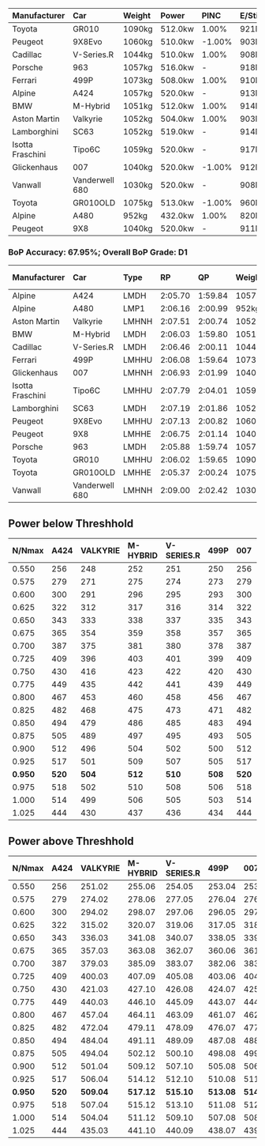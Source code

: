 | Manufacturer     | Car            | Weight | Power   | PINC    | E/Stint | FDS     |
|:-|:-|:-|:-|:-|:-|:-|
| Toyota           | GR010          | 1090kg | 512.0kw | 1.00%   | 921MJ   | 190kph  |
| Peugeot          | 9X8Evo         | 1060kg | 510.0kw | -1.00%  | 903MJ   | 190kph  |
| Cadillac         | V-Series.R     | 1044kg | 510.0kw | 1.00%   | 908MJ   |    -    |
| Porsche          | 963            | 1057kg | 516.0kw |    -    | 918MJ   |    -    |
| Ferrari          | 499P           | 1073kg | 508.0kw | 1.00%   | 910MJ   | 190kph  |
| Alpine           | A424           | 1057kg | 520.0kw |    -    | 913MJ   |    -    |
| BMW              | M-Hybrid       | 1051kg | 512.0kw | 1.00%   | 914MJ   |    -    |
| Aston Martin     | Valkyrie       | 1052kg | 504.0kw | 1.00%   | 903MJ   |    -    |
| Lamborghini      | SC63           | 1052kg | 519.0kw |    -    | 914MJ   |    -    |
| Isotta Fraschini | Tipo6C         | 1059kg | 520.0kw |    -    | 917MJ   | 190kph  |
| Glickenhaus      | 007            | 1040kg | 520.0kw | -1.00%  | 912MJ   |    -    |
| Vanwall          | Vanderwell 680 | 1030kg | 520.0kw |    -    | 908MJ   |    -    |
| Toyota           | GR010OLD       | 1075kg | 513.0kw | -1.00%  | 960MJ   | 150kph  |
| Alpine           | A480           | 952kg  | 432.0kw | 1.00%   | 820MJ   |    -    |
| Peugeot          | 9X8            | 1040kg | 520.0kw |    -    | 911MJ   | 150kph  |

### BoP Accuracy: 67.95%; Overall BoP Grade: D1
| Manufacturer     | Car            | Type  | RP      | QP      | Weight | Power¹  | Threshhold | PINC    | Power²   | E/Stint | AVG Vmax  | FDS     | RDLC | L/Stint | BOP-Grade | Model Accuracy | Model Points | Match%  | SimDiff |
|:-|:-|:-|:-|:-|:-|:-|:-|:-|:-|:-|:-|:-|:-|:-|:-|:-|:-|:-|:-|
| Alpine           | A424           | LMDH  | 2:05.70 | 1:59.84 | 1057kg | 520.0kw | 210.0kph   |    -    | 520.00kw |  913MJ  | 297.20kph |    -    | 1.02 | 25      | -E1       | 99.31%         | 2573         | 59.90%  | #       |
| Alpine           | A480           | LMP1  | 2:06.16 | 2:00.99 |  952kg | 432.0kw | 210.0kph   | 1.00%   | 436.30kw |  820MJ  | 296.67kph |    -    | 0.98 | 23      | -B2       | 94.60%         | 1683         | 81.43%  | -0.88   |
| Aston Martin     | Valkyrie       | LMHNH | 2:07.51 | 2:00.74 | 1052kg | 504.0kw | 210.0kph   | 1.00%   | 509.00kw |  903MJ  | 295.68kph |    -    | 1.02 | 25      | +E2       | 100.00%        | 630          | 53.14%  | #       |
| BMW              | M-Hybrid       | LMDH  | 2:06.03 | 1:59.80 | 1051kg | 512.0kw | 210.0kph   | 1.00%   | 517.10kw |  914MJ  | 298.73kph |    -    | 1.02 | 25      | -C2       | 99.41%         | 2544         | 74.03%  | #       |
| Cadillac         | V-Series.R     | LMDH  | 2:06.46 | 2:00.11 | 1044kg | 510.0kw | 210.0kph   | 1.00%   | 515.10kw |  908MJ  | 300.18kph |    -    | 1.03 | 25      | -A2       | 99.30%         | 4946         | 92.83%  | #       |
| Ferrari          | 499P           | LMHHU | 2:06.08 | 1:59.64 | 1073kg | 508.0kw | 210.0kph   | 1.00%   | 513.10kw |  910MJ  | 298.15kph | 190kph  | 1.03 | 25      | -C1       | 100.00%        | 8223         | 75.20%  | #       |
| Glickenhaus      | 007            | LMHNH | 2:06.93 | 2:01.99 | 1040kg | 520.0kw | 210.0kph   | -1.00%  | 514.80kw |  912MJ  | 303.20kph |    -    | 0.96 | 25      | +A2       | 93.86%         | 2169         | 91.15%  | +1.71   |
| Isotta Fraschini | Tipo6C         | LMHHU | 2:07.79 | 2:04.01 | 1059kg | 520.0kw | 210.0kph   |    -    | 520.00kw |  917MJ  | 300.07kph | 190kph  | 1.06 | 25      | +Ω1       | 97.73%         | 129          | 32.94%  | +2.25   |
| Lamborghini      | SC63           | LMDH  | 2:07.19 | 2:01.86 | 1052kg | 519.0kw | 210.0kph   |    -    | 519.00kw |  914MJ  | 295.76kph |    -    | 1.06 | 25      | +B2       | 98.78%         | 813          | 81.97%  | +2.04   |
| Peugeot          | 9X8Evo         | LMHHU | 2:07.13 | 2:00.82 | 1060kg | 510.0kw | 210.0kph   | -1.00%  | 504.90kw |  903MJ  | 304.06kph | 190kph  | 1.00 | 25      | +C1       | 96.77%         | 2307         | 75.94%  | #       |
| Peugeot          | 9X8            | LMHHE | 2:06.75 | 2:01.14 | 1040kg | 520.0kw | 210.0kph   |    -    | 520.00kw |  911MJ  | 296.66kph | 150kph  | 1.04 | 25      | ~A1       | 97.99%         | 5010         | 100.00% | +0.91   |
| Porsche          | 963            | LMDH  | 2:05.88 | 1:59.74 | 1057kg | 516.0kw | 210.0kph   |    -    | 516.00kw |  918MJ  | 297.74kph |    -    | 1.02 | 25      | -D1       | 99.86%         | 11699        | 66.40%  | #       |
| Toyota           | GR010          | LMHHU | 2:06.02 | 1:59.65 | 1090kg | 512.0kw | 210.0kph   | 1.00%   | 517.10kw |  921MJ  | 296.30kph | 190kph  | 1.02 | 25      | -C2       | 99.63%         | 6190         | 73.58%  | #       |
| Toyota           | GR010OLD       | LMHHE | 2:05.37 | 2:00.24 | 1075kg | 513.0kw | 210.0kph   | -1.00%  | 507.90kw |  960MJ  | 300.46kph | 150kph  | 1.03 | 25      | -Ω1       | 93.47%         | 1031         | 47.78%  | +1.34   |
| Vanwall          | Vanderwell 680 | LMHNH | 2:09.00 | 2:02.42 | 1030kg | 520.0kw | 210.0kph   |    -    | 520.00kw |  908MJ  | 298.06kph |    -    | 1.02 | 25      | +Ω1       | 94.33%         | 632          | 12.93%  | +0.40   |

## Power below Threshhold
| N/Nmax    | A424    | VALKYRIE | M-HYBRID | V-SERIES.R | 499P    | 007     | TIPO6C  | SC63    | 9X8EVO  | 9X8     | 963     | GR010   | GR010OLD | VANDERWELL 680 | ​     | RPM      | A480       |
|:-|:-|:-|:-|:-|:-|:-|:-|:-|:-|:-|:-|:-|:-|:-|:-|:-|:-|
|  0.550    |  256    |  248     |  252     |  251       |  250    |  256    |  256    |  256    |  251    |  256    |  254    |  252    |  253     |  256           |  ​    |   --     |   -        |
|  0.575    |  279    |  271     |  275     |  274       |  273    |  279    |  279    |  279    |  274    |  279    |  277    |  275    |  276     |  279           |  ​    |   --     |   -        |
|  0.600    |  300    |  291     |  296     |  295       |  293    |  300    |  300    |  299    |  295    |  300    |  298    |  296    |  296     |  300           |  ​    |   --     |   -        |
|  0.625    |  322    |  312     |  317     |  316       |  314    |  322    |  322    |  321    |  316    |  322    |  319    |  317    |  317     |  322           |  ​    |   --     |   -        |
|  0.650    |  343    |  333     |  338     |  337       |  335    |  343    |  343    |  342    |  337    |  343    |  340    |  338    |  338     |  343           |  ​    |   --     |   -        |
|  0.675    |  365    |  354     |  359     |  358       |  357    |  365    |  365    |  364    |  358    |  365    |  362    |  359    |  360     |  365           |  ​    |   --     |   -        |
|  0.700    |  387    |  375     |  381     |  380       |  378    |  387    |  387    |  386    |  380    |  387    |  384    |  381    |  382     |  387           |  ​    |   --     |   -        |
|  0.725    |  409    |  396     |  403     |  401       |  399    |  409    |  409    |  408    |  401    |  409    |  406    |  403    |  403     |  409           |  ​    |   --     |   -        |
|  0.750    |  430    |  416     |  423     |  422       |  420    |  430    |  430    |  429    |  422    |  430    |  427    |  423    |  424     |  430           |  ​    |   --     |   -        |
|  0.775    |  449    |  435     |  442     |  441       |  439    |  449    |  449    |  448    |  441    |  449    |  446    |  442    |  443     |  449           |  ​    |  5000    |  -3386005  |
|  0.800    |  467    |  453     |  460     |  458       |  456    |  467    |  467    |  466    |  458    |  467    |  463    |  460    |  461     |  467           |  ​    |  5500    |  -3687783  |
|  0.825    |  482    |  468     |  475     |  473       |  471    |  482    |  482    |  481    |  473    |  482    |  478    |  475    |  476     |  482           |  ​    |  5999    |  -4004324  |
|  0.850    |  494    |  479     |  486     |  485       |  483    |  494    |  494    |  493    |  485    |  494    |  490    |  486    |  487     |  494           |  ​    |  6499    |  -4335628  |
|  0.875    |  505    |  489     |  497     |  495       |  493    |  505    |  505    |  504    |  495    |  505    |  501    |  497    |  498     |  505           |  ​    |  7000    |  -4681695  |
|  0.900    |  512    |  496     |  504     |  502       |  500    |  512    |  512    |  511    |  502    |  512    |  508    |  504    |  505     |  512           |  ​    |  7500    |  -5042525  |
|  0.925    |  517    |  501     |  509     |  507       |  505    |  517    |  517    |  516    |  507    |  517    |  513    |  509    |  510     |  517           |  ​    |  8000    |  429       |
| **0.950** | **520** | **504**  | **512**  | **510**    | **508** | **520** | **520** | **519** | **510** | **520** | **516** | **512** | **513**  | **520**        | **​** | **8499** | **432**    |
|  0.975    |  518    |  502     |  510     |  508       |  506    |  518    |  518    |  517    |  508    |  518    |  514    |  510    |  511     |  518           |  ​    |  9000    |  216       |
|  1.000    |  514    |  499     |  506     |  505       |  503    |  514    |  514    |  513    |  505    |  514    |  510    |  506    |  507     |  514           |  ​    |   --     |   -        |
|  1.025    |  444    |  430     |  437     |  436       |  434    |  444    |  444    |  443    |  436    |  444    |  441    |  437    |  438     |  444           |  ​    |   --     |   -        |

## Power above Threshhold
| N/Nmax    | A424    | VALKYRIE   | M-HYBRID   | V-SERIES.R | 499P       | 007        | TIPO6C  | SC63    | 9X8EVO     | 9X8     | 963     | GR010      | GR010OLD   | VANDERWELL 680 | ​     | RPM      | A480            |
|:-|:-|:-|:-|:-|:-|:-|:-|:-|:-|:-|:-|:-|:-|:-|:-|:-|:-|
|  0.550    |  256    |  251.02    |  255.06    |  254.05    |  253.04    |  253.39    |  256    |  256    |  248.44    |  256    |  254    |  255.06    |  250.43    |  256           |  ​    |   --     |  0.00           |
|  0.575    |  279    |  274.02    |  278.06    |  277.05    |  276.04    |  276.43    |  279    |  279    |  271.48    |  279    |  277    |  278.06    |  273.47    |  279           |  ​    |   --     |  0.00           |
|  0.600    |  300    |  294.02    |  298.07    |  297.06    |  296.05    |  297.46    |  300    |  299    |  291.52    |  300    |  298    |  298.07    |  293.50    |  300           |  ​    |   --     |  0.00           |
|  0.625    |  322    |  315.02    |  320.07    |  319.06    |  317.05    |  318.49    |  322    |  321    |  312.56    |  322    |  319    |  320.07    |  314.54    |  322           |  ​    |   --     |  0.00           |
|  0.650    |  343    |  336.03    |  341.08    |  340.07    |  338.05    |  339.53    |  343    |  342    |  333.59    |  343    |  340    |  341.08    |  335.57    |  343           |  ​    |   --     |  0.00           |
|  0.675    |  365    |  357.03    |  363.08    |  362.07    |  360.06    |  361.56    |  365    |  364    |  354.63    |  365    |  362    |  363.08    |  356.61    |  365           |  ​    |   --     |  0.00           |
|  0.700    |  387    |  379.03    |  385.09    |  383.07    |  382.06    |  383.60    |  387    |  386    |  375.67    |  387    |  384    |  385.09    |  377.65    |  387           |  ​    |   --     |  0.00           |
|  0.725    |  409    |  400.03    |  407.09    |  405.08    |  403.06    |  404.63    |  409    |  408    |  396.71    |  409    |  406    |  407.09    |  399.68    |  409           |  ​    |   --     |  0.00           |
|  0.750    |  430    |  421.03    |  427.10    |  426.08    |  424.07    |  425.66    |  430    |  429    |  416.74    |  430    |  427    |  427.10    |  419.72    |  430           |  ​    |   --     |  0.00           |
|  0.775    |  449    |  440.03    |  446.10    |  445.09    |  443.07    |  444.69    |  449    |  448    |  435.78    |  449    |  446    |  446.10    |  438.75    |  449           |  ​    |  5000    |  -3,422,374.99  |
|  0.800    |  467    |  457.04    |  464.11    |  463.09    |  461.07    |  462.72    |  467    |  466    |  453.81    |  467    |  463    |  464.11    |  455.78    |  467           |  ​    |  5500    |  -3,727,394.70  |
|  0.825    |  482    |  472.04    |  479.11    |  478.09    |  476.07    |  477.74    |  482    |  481    |  468.84    |  482    |  478    |  479.11    |  470.81    |  482           |  ​    |  5999    |  -4,047,335.34  |
|  0.850    |  494    |  484.04    |  491.11    |  489.09    |  487.08    |  488.76    |  494    |  493    |  479.86    |  494    |  490    |  491.11    |  482.83    |  494           |  ​    |  6499    |  -4,382,198.93  |
|  0.875    |  505    |  494.04    |  502.12    |  500.10    |  498.08    |  499.78    |  505    |  504    |  489.87    |  505    |  501    |  502.12    |  492.84    |  505           |  ​    |  7000    |  -4,731,982.47  |
|  0.900    |  512    |  501.04    |  509.12    |  507.10    |  505.08    |  506.79    |  512    |  511    |  496.89    |  512    |  508    |  509.12    |  499.86    |  512           |  ​    |  7500    |  -5,096,688.95  |
|  0.925    |  517    |  506.04    |  514.12    |  512.10    |  510.08    |  511.80    |  517    |  516    |  501.89    |  517    |  513    |  514.12    |  504.86    |  517           |  ​    |  8000    |  433.32         |
| **0.950** | **520** | **509.04** | **517.12** | **515.10** | **513.08** | **514.80** | **520** | **519** | **504.90** | **520** | **516** | **517.12** | **507.87** | **520**        | **​** | **8499** | **436.32**      |
|  0.975    |  518    |  507.04    |  515.12    |  513.10    |  511.08    |  512.80    |  518    |  517    |  502.90    |  518    |  514    |  515.12    |  505.87    |  518           |  ​    |  9000    |  218.16         |
|  1.000    |  514    |  504.04    |  511.12    |  509.10    |  507.08    |  508.79    |  514    |  513    |  499.89    |  514    |  510    |  511.12    |  502.86    |  514           |  ​    |   --     |  0.00           |
|  1.025    |  444    |  435.03    |  441.10    |  440.09    |  438.07    |  439.68    |  444    |  443    |  430.77    |  444    |  441    |  441.10    |  433.74    |  444           |  ​    |   --     |  0.00           |
